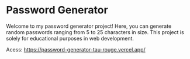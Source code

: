 # Password Generator

Welcome to my password generator project! Here, you can generate random passwords ranging from 5 to 25 characters in size. This project is solely for educational purposes in web development.

Acess: https://password-generator-tau-rouge.vercel.app/
